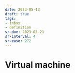 ```yaml
---
date: 2023-05-13
draft: true
tags:
- inbox
- definition
sr-due: 2023-05-21
sr-interval: 4
sr-ease: 272
---
```


# Virtual machine
